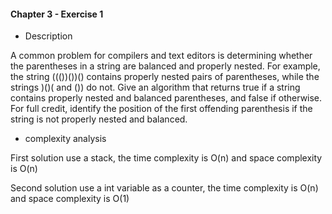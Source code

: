 #### Chapter 3 - Exercise 1
* Description

A common problem for compilers and text editors is determining whether
the parentheses in a string are balanced and properly nested. For example, the
string ((())())() contains properly nested pairs of parentheses, while the strings
)()( and ()) do not. Give an algorithm that returns true if a string contains
properly nested and balanced parentheses, and false if otherwise. For full credit,
identify the position of the first offending parenthesis if the string is not properly
nested and balanced.

* complexity analysis

First solution use a stack, the time complexity is O(n) and space complexity is O(n)

Second solution use a int variable as a counter, the time complexity is O(n) and space complexity is O(1)